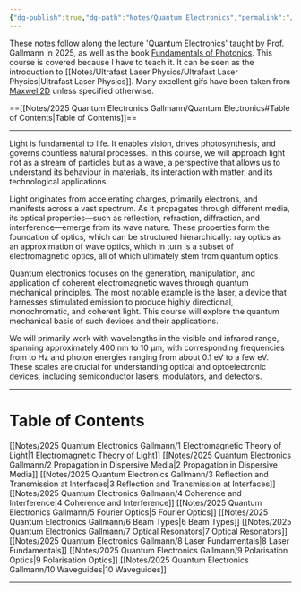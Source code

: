 ```yaml
---
{"dg-publish":true,"dg-path":"Notes/Quantum Electronics","permalink":"/notes/quantum-electronics/","dgShowBacklinks":"false","dgShowLocalGraph":true,"dgShowInlineTitle":true,"dgShowToc":"false","updated":"2025-05-30T12:20:29.000+02:00"}
---
```


 These notes follow along the lecture 'Quantum Electronics' taught by Prof. Gallmann in 2025, as well as the book [Fundamentals of Photonics](https://onlinelibrary.wiley.com/doi/book/10.1002/0471213748). This course is covered because I have to teach it. It can be seen as the introduction to [[Notes/Ultrafast Laser Physics/Ultrafast Laser Physics\|Ultrafast Laser Physics]]. Many excellent gifs have been taken from [Maxwell2D](https://www.met.reading.ac.uk/clouds/maxwell/) unless specified otherwise. 

==[[Notes/2025 Quantum Electronics Gallmann/Quantum Electronics#Table of Contents\|Table of Contents]]==

---
Light is fundamental to life. It enables vision, drives photosynthesis, and governs countless natural processes. In this course, we will approach light not as a stream of particles but as a wave, a perspective that allows us to understand its behaviour in materials, its interaction with matter, and its technological applications.

Light originates from accelerating charges, primarily electrons, and manifests across a vast spectrum. As it propagates through different media, its optical properties—such as reflection, refraction, diffraction, and interference—emerge from its wave nature. These properties form the foundation of optics, which can be structured hierarchically: ray optics as an approximation of wave optics, which in turn is a subset of electromagnetic optics, all of which ultimately stem from quantum optics.

Quantum electronics focuses on the generation, manipulation, and application of coherent electromagnetic waves through quantum mechanical principles. The most notable example is the laser, a device that harnesses stimulated emission to produce highly directional, monochromatic, and coherent light. This course will explore the quantum mechanical basis of such devices and their applications.

We will primarily work with wavelengths in the visible and infrared range, spanning approximately $400$ nm to $10$ μm, with corresponding frequencies from to Hz and photon energies ranging from about 0.1 eV to a few eV. These scales are crucial for understanding optical and optoelectronic devices, including semiconductor lasers, modulators, and detectors.

---
# Table of Contents

[[Notes/2025 Quantum Electronics Gallmann/1 Electromagnetic Theory of Light\|1 Electromagnetic Theory of Light]]
[[Notes/2025 Quantum Electronics Gallmann/2 Propagation in Dispersive Media\|2 Propagation in Dispersive Media]]
[[Notes/2025 Quantum Electronics Gallmann/3 Reflection and Transmission at Interfaces\|3 Reflection and Transmission at Interfaces]]
[[Notes/2025 Quantum Electronics Gallmann/4 Coherence and Interference\|4 Coherence and Interference]]
[[Notes/2025 Quantum Electronics Gallmann/5 Fourier Optics\|5 Fourier Optics]]
[[Notes/2025 Quantum Electronics Gallmann/6 Beam Types\|6 Beam Types]]
[[Notes/2025 Quantum Electronics Gallmann/7 Optical Resonators\|7 Optical Resonators]] 
[[Notes/2025 Quantum Electronics Gallmann/8 Laser Fundamentals\|8 Laser Fundamentals]]
[[Notes/2025 Quantum Electronics Gallmann/9 Polarisation Optics\|9 Polarisation Optics]]
[[Notes/2025 Quantum Electronics Gallmann/10 Waveguides\|10 Waveguides]]

---